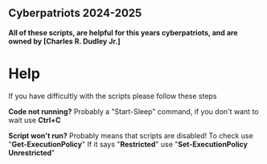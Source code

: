 ## Cyberpatriots 2024-2025

**All of these scripts, are helpful for this years cyberpatriots, and are owned by [Charles R. Dudley Jr.]**

# Help

If you have difficultly with the scripts please follow these steps

**Code not running?**
Probably a "Start-Sleep" command, if you don't want to wait use **Ctrl+C**

**Script won't run?**
Probably means that scripts are disabled! To check use "**Get-ExecutionPolicy**"
If it says "**Restricted**" use  "**Set-ExecutionPolicy Unrestricted**"
